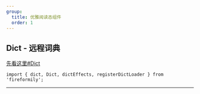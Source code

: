 ```yaml
---
group:
  title: 优雅阅读态组件
  order: 1
---
```


## Dict - 远程词典

[先看这里#Dict](/fireformily/pro/dict)

```tsx pure
import { dict, Dict, dictEffects, registerDictLoader } from 'fireformily';
```

<hr />

<code title="远程词典的多种形态" src="./demos/DictDemo.tsx"></code>

<API path="./index.tsx" ></API>
